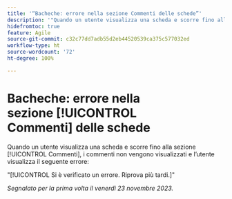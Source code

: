 ```yaml
---
title: '“Bacheche: errore nella sezione Commenti delle schede”'
description: '"Quando un utente visualizza una scheda e scorre fino alla sezione [!UICONTROL Commenti], i commenti non vengono visualizzati e l’utente visualizza un errore".'
hidefromtoc: true
feature: Agile
source-git-commit: c32c77dd7adb55d2eb44520539ca375c577032ed
workflow-type: ht
source-wordcount: '72'
ht-degree: 100%

---
```



# Bacheche: errore nella sezione [!UICONTROL Commenti] delle schede

Quando un utente visualizza una scheda e scorre fino alla sezione [!UICONTROL Commenti], i commenti non vengono visualizzati e l’utente visualizza il seguente errore:

&quot;[!UICONTROL Si è verificato un errore. Riprova più tardi.]&quot;

_Segnalato per la prima volta il venerdì 23 novembre 2023._
